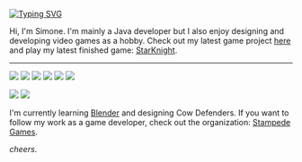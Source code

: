 [![Typing SVG](https://readme-typing-svg.herokuapp.com?color=FCD34D&center=true&vCenter=false&width=1000&lines=Java+developer;Game+designer;Vim+enjoyer)](https://git.io/typing-svg)

Hi, I'm Simone. I'm mainly a Java developer but I also enjoy designing and developing video games as a hobby. Check out my latest game project <a href="https://stampedestudios.github.io/cow-defenders/0.1.0/index.html">here</a> and play my latest finished game: <a href="https://surveiior.itch.io/starknight">StarKnight</a>.
___

<p>
  <img src="https://img.shields.io/badge/Java-EE383D?style=for-the-badge&logo=openjdk&logoColor=white" />
  <img src="https://img.shields.io/badge/MongoDB-0EB054?style=for-the-badge&logo=mongodb&logoColor=white" />
  <img src="https://img.shields.io/badge/Svelte-FF4408?style=for-the-badge&logo=svelte&logoColor=white" />
  <img src="https://img.shields.io/badge/Git-F05030?style=for-the-badge&logo=git&logoColor=white" />
  <img src="https://img.shields.io/badge/Vim-099b38?style=for-the-badge&logo=vim&logoColor=white" />
  <img src="https://img.shields.io/badge/Unity-000000?style=for-the-badge&logo=untylogoColor=white" />
</p>

![](https://github-readme-stats.vercel.app/api?username=simone-lungarella&show_icons=true&icon_color=FCD34D&text_color=808080&bg_color=ffffff00&title_color=FCD34D&include_all_commits=true&count_private=true&hide_border=true&cache_seconds=86400&rank_icon=github)
![](https://github-readme-stats-simone-lungarella.vercel.app/api/top-langs/?username=simone-lungarella&show_icons=true&icon_color=FCD34D&text_color=808080&hide_title=true&bg_color=ffffff00&include_all_commits=true&count_private=true&hide_border=true&langs_count=12&layout=compact&cache_seconds=86400)

I'm currently learning <a href=https://www.blender.org>Blender</a> and designing Cow Defenders. If you want to follow my work as a game developer, check out the organization: <a href="https://github.com/StampedeStudios">Stampede Games</a>.

_cheers_.
